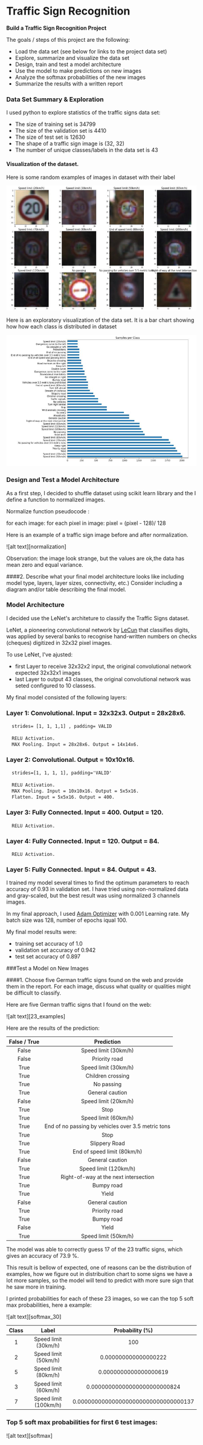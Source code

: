 # **Traffic Sign Recognition** 

**Build a Traffic Sign Recognition Project**

The goals / steps of this project are the following:
* Load the data set (see below for links to the project data set)
* Explore, summarize and visualize the data set
* Design, train and test a model architecture
* Use the model to make predictions on new images
* Analyze the softmax probabilities of the new images
* Summarize the results with a written report


[//]: # (Image References)

[image1]: ./examples/visualization.jpg "Visualization"
[image2]: ./examples/grayscale.jpg "Grayscaling"
[image3]: ./examples/random_noise.jpg "Random Noise"
[image4]: ./examples/placeholder.png "Traffic Sign 1"
[image5]: ./examples/placeholder.png "Traffic Sign 2"
[image6]: ./examples/placeholder.png "Traffic Sign 3"
[image7]: ./examples/placeholder.png "Traffic Sign 4"
[image8]: ./examples/placeholder.png "Traffic Sign 5"
[image9]: ./example_randon_signs.jpg "Examples"
[image10]: ./example_chart.jpg "Chart"


### Data Set Summary & Exploration

I used python to explore statistics of the traffic 
signs data set:

* The size of training set is 34799
* The size of the validation set is 4410
* The size of test set is 12630
* The shape of a traffic sign image is (32, 32)
* The number of unique classes/labels in the data set is 43

#### Visualization of the dataset.

Here is some random examples of images in dataset with their label

![alt text][image9]

Here is an exploratory visualization of the data set. 
It is a bar chart showing how how each class is distributed in dataset

![alt text][image10]

### Design and Test a Model Architecture

As a first step, I decided to shuffle dataset using scikit learn library and the I define a function to normalized images. 


Normalize function pseudocode : 

for each image:
   for each pixel in image:
      pixel = (pixel - 128)/ 128

Here is an example of a traffic sign image before and after normalization.

![alt text][normalization]

Observation: the image look strange, but the values are ok,the data has mean zero and equal variance.


####2. Describe what your final model architecture looks like including model type, layers, layer sizes, connectivity, etc.) Consider including a diagram and/or table describing the final model.

### Model Architecture

I decided use the LeNet's architeture to classify the Traffic Signs dataset.

LeNet, a pioneering convolutional network by [LeCun](http://yann.lecun.com/exdb/lenet/) that classifies digits, was applied by several banks to recognise hand-written numbers on checks (cheques) digitized in 32x32 pixel images.

To use LeNet, I've ajusted:

   * first Layer to receive 32x32x2 input, the original convolutional network expected 32x32x1 images
   * last Layer to output 43 classes, the original convolutional network was seted configured to 10 classess.

My final model consisted of the following layers:

 ### Layer 1: Convolutional. Input = 32x32x3. Output = 28x28x6.
      strides= [1, 1, 1,1] , padding= VALID
 
      RELU Activation.
      MAX Pooling. Input = 28x28x6. Output = 14x14x6.
 
 ### Layer 2: Convolutional. Output = 10x10x16.
      strides=[1, 1, 1, 1], padding='VALID'
    
      RELU Activation.
      MAX Pooling. Input = 10x10x16. Output = 5x5x16.
      Flatten. Input = 5x5x16. Output = 400.
 
 ### Layer 3: Fully Connected. Input = 400. Output = 120.

      RELU Activation.
 
 ### Layer 4: Fully Connected. Input = 120. Output = 84.
 
      RELU Activation.
 
 ### Layer 5: Fully Connected. Input = 84. Output = 43.
 

I trained my model several times to find the optimum parameters to reach accuracy of 0.93 in validation set. I have tried using non-normalized data and gray-scaled, but the best result was using normalized 3 channels images.

In my final approach, I used [Adam Optimizer](https://www.tensorflow.org/api_docs/python/tf/train/AdamOptimizer) with 0.001 Learning rate. My batch size was 128, number of epochs iqual 100.

My final model results were:
* training set accuracy of 1.0
* validation set accuracy of 0.942
* test set accuracy of 0.897

###Test a Model on New Images

####1. Choose five German traffic signs found on the web and provide them in the report. For each image, discuss what quality or qualities might be difficult to classify.

Here are five German traffic signs that I found on the web:

![alt text][23_examples] 

Here are the results of the prediction:

| False / True		   |     Prediction	        		      		         	| 
|:------------------:|:---------------------------------------------------:| 
| False        		| Speed limit (30km/h)   	   								| 
| False     			| Priority road				   			      			|
| True					| Speed limit (30km/h)			   							|
| True	      		| Children crossing				 	   	         		|
| True		      	| No passing      						               	|
| True         		| General caution   						          			| 
| False     			| Speed limit (20km/h)  						   			|
| True					| Stop									               		|
| True	      		| Speed limit (60km/h) 					    			   	|
| True	      		| End of no passing by vehicles over 3.5 metric tons	|
| True         		| Stop   									                  | 
| True      			| Slippery Road  							         			|
| True					| End of speed limit (80km/h)									|
| False	      		| General caution				 			                	|
| True	      		| Speed limit (120km/h)      						       	|
| True         		| Right-of-way at the next intersection   				| 
| True       			| Bumpy road            										|
| True					| Yield						               					|
| False	      		| General caution					 			             	|
| True	      		| Priority road                  							|
| True         		| Bumpy road   				            					| 
| False     			| Yield 					                  					|
| True					| Speed limit (50km/h)											|


The model was able to correctly guess 17 of the 23 traffic signs, which gives an accuracy of 73.9 %. 

This result is bellow of expected, one of reasons can be the distribution of examples, how we figure out in distribuition chart to some signs we have a lot more samples, so the model will tend to predict with more sure sign that he saw more in training.

I printed probabilities for each of these 23 images, so we can the top 5 soft max probabilities, here a example:

![alt text][softmax_30]

| Class  |         Label          |   Probability (%)                         |
|:------:|:----------------------:|:-----------------------------------------:|
|  1     | Speed limit (30km/h)   |    100                                    |
|  2     | Speed limit (50km/h)   |    0.000000000000000222                   |
|  5     | Speed limit (80km/h)   |    0.0000000000000000619                  |
|  3     | Speed limit (60km/h)   |    0.00000000000000000000000824           |
|  7     | Speed limit (100km/h)  |    0.0000000000000000000000000000000137   |

### Top 5 soft max probabilities for first 6 test images:

![alt text][softmax]

